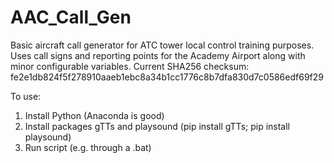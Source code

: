 # AAC_Call_Gen

Basic aircraft call generator for ATC tower local control training purposes.
Uses call signs and reporting points for the Academy Airport along with minor configurable variables.
Current SHA256 checksum: fe2e1db824f5f278910aaeb1ebc8a34b1cc1776c8b7dfa830d7c0586edf69f29

To use:
1. Install Python (Anaconda is good)
2. Install packages gTTs and playsound (pip install gTTs; pip install playsound)
3. Run script (e.g. through a .bat)
